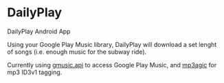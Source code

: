 DailyPlay
=========

DailyPlay Android App

Using your Google Play Music library, DailyPlay will download a set lenght of songs (i.e. enough music for the subway ride).

Currently using [gmusic.api](https://github.com/jkiddo/gmusic.api) to access Google Play Music, and [mp3agic](https://github.com/mpatric/mp3agic) for mp3 ID3v1 tagging.
